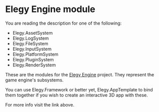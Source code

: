 
# Elegy Engine module

You are reading the description for one of the following:
* Elegy.AssetSystem
* Elegy.LogSystem
* Elegy.FileSystem
* Elegy.InputSystem
* Elegy.PlatformSystem
* Elegy.PluginSystem
* Elegy.RenderSystem

These are the modules for the [Elegy Engine](https://github.com/ElegyEngine/ElegyEngine) project. They represent the game engine's subsystems.

You can use Elegy.Framework or better yet, Elegy.AppTemplate to bind them together if you wish to create an interactive 3D app with these.

For more info visit the link above.

